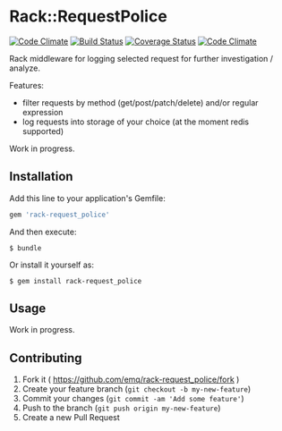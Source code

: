 # Rack::RequestPolice

[![Code Climate](https://codeclimate.com/github/emq/rack-request_police/badges/gpa.svg)](https://codeclimate.com/github/emq/rack-request_police)
[![Build Status](https://travis-ci.org/emq/rack-request_police.svg)](https://travis-ci.org/emq/rack-request_police)
[![Coverage Status](https://coveralls.io/repos/emq/rack-request_police/badge.svg)](https://coveralls.io/r/emq/rack-request_police)
[![Code Climate](https://codeclimate.com/github/emq/rack-request_police/badges/gpa.svg)](https://codeclimate.com/github/emq/rack-request_police)

Rack middleware for logging selected request for further investigation / analyze.

Features:

- filter requests by method (get/post/patch/delete) and/or regular expression
- log requests into storage of your choice (at the moment redis supported)

Work in progress.

## Installation

Add this line to your application's Gemfile:

```ruby
gem 'rack-request_police'
```

And then execute:

    $ bundle

Or install it yourself as:

    $ gem install rack-request_police

## Usage

Work in progress.

## Contributing

1. Fork it ( https://github.com/emq/rack-request_police/fork )
2. Create your feature branch (`git checkout -b my-new-feature`)
3. Commit your changes (`git commit -am 'Add some feature'`)
4. Push to the branch (`git push origin my-new-feature`)
5. Create a new Pull Request

